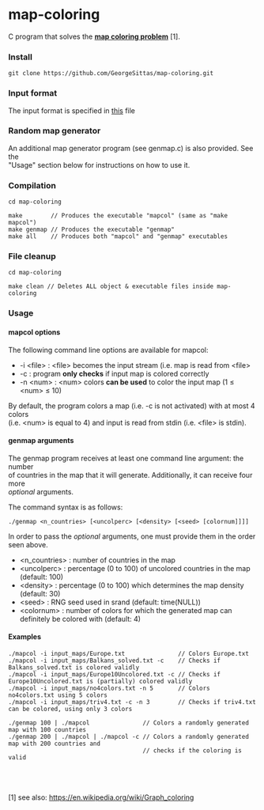 # map-coloring
 C program that solves the **[map coloring problem](https://en.wikipedia.org/wiki/Map_coloring)** [1].

### Install
```
git clone https://github.com/GeorgeSittas/map-coloring.git
```

### Input format
The input format is specified in [this](https://github.com/GeorgeSittas/map-coloring/blob/master/src/parse.c) file

### Random map generator
An additional map generator program (see genmap.c) is also provided. See the\
"Usage" section below for instructions on how to use it.

### Compilation
```
cd map-coloring

make        // Produces the executable "mapcol" (same as "make mapcol")
make genmap // Produces the executable "genmap"
make all    // Produces both "mapcol" and "genmap" executables
```

### File cleanup
```
cd map-coloring

make clean // Deletes ALL object & executable files inside map-coloring
```

### Usage
#### mapcol options
The following command line options are available for mapcol:

- \-i \<file\> : \<file\> becomes the input stream (i.e. map is read from \<file\>
- \-c : program **only checks** if input map is colored correctly
- \-n \<num\> : \<num\> colors **can be used** to color the input map (1 ≤ \<num\> ≤ 10)

By default, the program colors a map (i.e. -c is not activated) with at most 4 colors\
(i.e. \<num\> is equal to 4) and input is read from stdin (i.e. \<file\> is stdin).

#### genmap arguments
The genmap program receives at least one command line argument: the number\
of countries in the map that it will generate. Additionally, it can receive four more\
_optional_ arguments.

The command syntax is as follows:

```
./genmap <n_countries> [<uncolperc> [<density> [<seed> [colornum]]]]
```

In order to pass the _optional_ arguments, one must provide them in the order seen above.

- \<n_countries\> : number of countries in the map
- \<uncolperc\> : percentage (0 to 100) of uncolored countries in the map (default: 100)
- \<density\> : percentage (0 to 100) which determines the map density (default: 30)
- \<seed\> : RNG seed used in srand (default: time(NULL))
- \<colornum\> : number of colors for which the generated map can definitely be colored with (default: 4)

#### Examples
```
./mapcol -i input_maps/Europe.txt               // Colors Europe.txt
./mapcol -i input_maps/Balkans_solved.txt -c    // Checks if Balkans_solved.txt is colored validly
./mapcol -i input_maps/Europe10Uncolored.txt -c // Checks if Europe10Uncolored.txt is (partially) colored validly
./mapcol -i input_maps/no4colors.txt -n 5       // Colors no4colors.txt using 5 colors
./mapcol -i input_maps/triv4.txt -c -n 3        // Checks if triv4.txt can be colored, using only 3 colors

./genmap 100 | ./mapcol               // Colors a randomly generated map with 100 countries
./genmap 200 | ./mapcol | ./mapcol -c // Colors a randomly generated map with 200 countries and
                                      // checks if the coloring is valid
```
\
\
\
[1] see also: https://en.wikipedia.org/wiki/Graph_coloring
